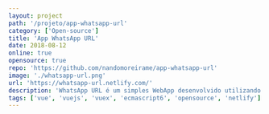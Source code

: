 ```yaml
---
layout: project
path: '/projeto/app-whatsapp-url'
category: ['Open-source']
title: 'App WhatsApp URL'
date: 2018-08-12
online: true
opensource: true
repo: 'https://github.com/nandomoreirame/app-whatsapp-url'
image: './whatsapp-url.png'
url: 'https://whatsapp-url.netlify.com/'
description: 'WhatsApp URL é um simples WebApp desenvolvido utilizando VueJS como tecnologia e com o propósito de estudo. O código é open-source e pode ser encontrado no Github.'
tags: ['vue', 'vuejs', 'vuex', 'ecmascript6', 'opensource', 'netlify']
---
```

